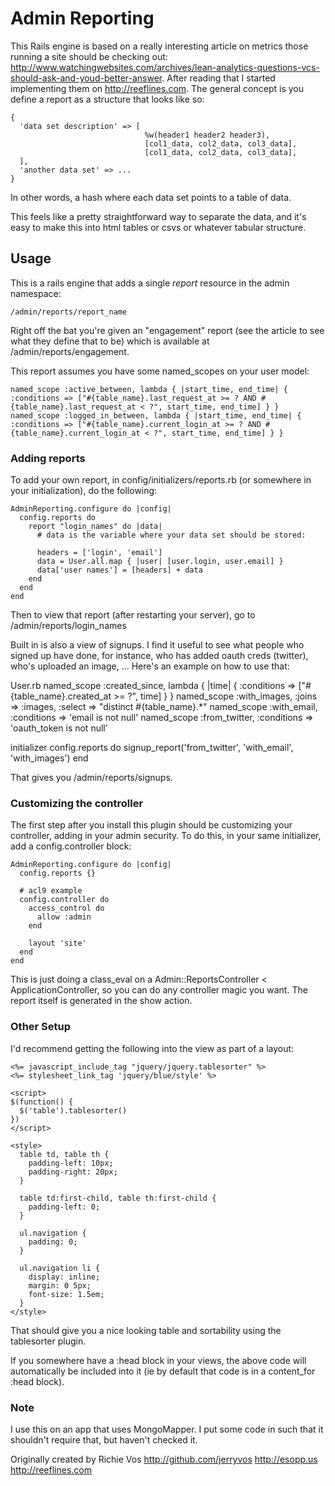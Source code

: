 # Admin Reporting #
This Rails engine is based on a really interesting article on metrics those running a site should be checking out:  http://www.watchingwebsites.com/archives/lean-analytics-questions-vcs-should-ask-and-youd-better-answer. After reading that I started implementing them on http://reeflines.com. The general concept is you define a report as a structure that looks like so:

    {
      'data set description' => [
                                  %w(header1 header2 header3),
                                  [col1_data, col2_data, col3_data],
                                  [col1_data, col2_data, col3_data],
      ],
      'another data set' => ...
    }

In other words, a hash where each data set points to a table of data.

This feels like a pretty straightforward way to separate the data, and it's easy to make this into html tables or csvs or whatever tabular structure.

## Usage ##
This is a rails engine that adds a single _report_ resource in the admin namespace:

    /admin/reports/report_name

Right off the bat you're given an "engagement" report (see the article to see what they define that to be) which is available at /admin/reports/engagement.

This report assumes you have some named_scopes on your user model:

    named_scope :active_between, lambda { |start_time, end_time| { :conditions => ["#{table_name}.last_request_at >= ? AND #{table_name}.last_request_at < ?", start_time, end_time] } }
    named_scope :logged_in_between, lambda { |start_time, end_time| { :conditions => ["#{table_name}.current_login_at >= ? AND #{table_name}.current_login_at < ?", start_time, end_time] } }
    

### Adding reports ###
To add your own report, in config/initializers/reports.rb (or somewhere in your initialization), do the following:

    AdminReporting.configure do |config|
      config.reports do
        report "login_names" do |data|
          # data is the variable where your data set should be stored:

          headers = ['login', 'email']
          data = User.all.map { |user| [user.login, user.email] }
          data['user names'] = [headers] + data
        end
      end
    end

Then to view that report (after restarting your server), go to /admin/reports/login_names

Built in is also a view of signups. I find it useful to see what people who signed up have done, for instance, who has added oauth creds (twitter), who's uploaded an image, ... Here's an example on how to use that:

User.rb
    named_scope :created_since, lambda { |time| { :conditions => ["#{table_name}.created_at >= ?", time] } }
    named_scope :with_images, :joins => :images, :select => "distinct #{table_name}.*"
    named_scope :with_email, :conditions => 'email is not null'
    named_scope :from_twitter, :conditions => 'oauth_token is not null'

initializer
    config.reports do
      signup_report('from_twitter', 'with_email', 'with_images')
    end

That gives you /admin/reports/signups.

### Customizing the controller ###
The first step after you install this plugin should be customizing your controller, adding in your admin security. To do this, in your same initializer, add a config.controller block:

    AdminReporting.configure do |config|
      config.reports {}

      # acl9 example
      config.controller do
        access_control do
          allow :admin
        end

        layout 'site'
      end
    end

This is just doing a class_eval on a Admin::ReportsController < ApplicationController, so you can do any controller magic you want. The report itself is generated in the show action.

### Other Setup ###
I'd recommend getting the following into the view as part of a layout:

    <%= javascript_include_tag "jquery/jquery.tablesorter" %>
    <%= stylesheet_link_tag 'jquery/blue/style' %>

    <script>
    $(function() {
      $('table').tablesorter()
    })
    </script>

    <style>
      table td, table th {
        padding-left: 10px;
        padding-right: 20px;
      }

      table td:first-child, table th:first-child {
        padding-left: 0;
      }

      ul.navigation {
        padding: 0;
      }

      ul.navigation li {
        display: inline;
        margin: 0 5px;
        font-size: 1.5em;
      }
    </style>

That should give you a nice looking table and sortability using the tablesorter plugin.

If you somewhere have a :head block in your views, the above code will automatically be included into it (ie by default that code is in a content_for :head block).

### Note ###
I use this on an app that uses MongoMapper. I put some code in such that it shouldn't require that, but haven't checked it.

Originally created by Richie Vos
http://github.com/jerryvos
http://esopp.us
http://reeflines.com